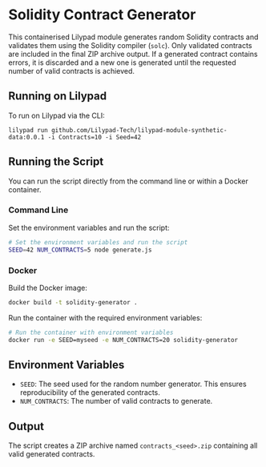 # Solidity Contract Generator

This containerised Lilypad module generates random Solidity contracts and validates them using the Solidity compiler (`solc`). Only validated contracts are included in the final ZIP archive output. If a generated contract contains errors, it is discarded and a new one is generated until the requested number of valid contracts is achieved.

## Running on Lilypad 

To run on Lilypad via the CLI: 
```
lilypad run github.com/Lilypad-Tech/lilypad-module-synthetic-data:0.0.1 -i Contracts=10 -i Seed=42
```

## Running the Script

You can run the script directly from the command line or within a Docker container. 

### Command Line

Set the environment variables and run the script:

```bash
# Set the environment variables and run the script
SEED=42 NUM_CONTRACTS=5 node generate.js
```

### Docker

Build the Docker image:

```bash
docker build -t solidity-generator .
```

Run the container with the required environment variables:

```bash
# Run the container with environment variables
docker run -e SEED=myseed -e NUM_CONTRACTS=20 solidity-generator
```

## Environment Variables

- `SEED`: The seed used for the random number generator. This ensures reproducibility of the generated contracts.
- `NUM_CONTRACTS`: The number of valid contracts to generate.

## Output
The script creates a ZIP archive named `contracts_<seed>.zip` containing all valid generated contracts.


